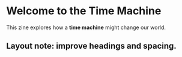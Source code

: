 # Welcome to the Time Machine
This zine explores how a **time machine** might change our world.
## Layout note: improve headings and spacing.
